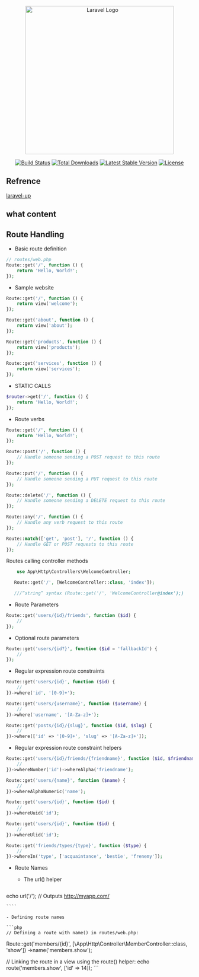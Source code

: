 <p align="center"><a href="https://laravel.com" target="_blank"><img src="https://raw.githubusercontent.com/laravel/art/master/logo-lockup/5%20SVG/2%20CMYK/1%20Full%20Color/laravel-logolockup-cmyk-red.svg" width="400" alt="Laravel Logo"></a></p>

<p align="center">
<a href="https://github.com/laravel/framework/actions"><img src="https://github.com/laravel/framework/workflows/tests/badge.svg" alt="Build Status"></a>
<a href="https://packagist.org/packages/laravel/framework"><img src="https://img.shields.io/packagist/dt/laravel/framework" alt="Total Downloads"></a>
<a href="https://packagist.org/packages/laravel/framework"><img src="https://img.shields.io/packagist/v/laravel/framework" alt="Latest Stable Version"></a>
<a href="https://packagist.org/packages/laravel/framework"><img src="https://img.shields.io/packagist/l/laravel/framework" alt="License"></a>
</p>

## Refrence  

[ laravel-up](https://learning.oreilly.com/library/view/laravel-up/9781098153250/ch03.html#idm45485889005200) 
  

## what content 


## Route Handling

- Basic route definition
```php
// routes/web.php
Route::get('/', function () {
    return 'Hello, World!';
});
```

- Sample website

```php
Route::get('/', function () {
    return view('welcome');
});

Route::get('about', function () {
    return view('about');
});

Route::get('products', function () {
    return view('products');
});

Route::get('services', function () {
    return view('services');
});

```
- STATIC CALLS

```php
$router->get('/', function () {
    return 'Hello, World!';
});

```



-  Route verbs

```php
Route::get('/', function () {
    return 'Hello, World!';
});

Route::post('/', function () {
    // Handle someone sending a POST request to this route
});

Route::put('/', function () {
    // Handle someone sending a PUT request to this route
});

Route::delete('/', function () {
    // Handle someone sending a DELETE request to this route
});

Route::any('/', function () {
    // Handle any verb request to this route
});

Route::match(['get', 'post'], '/', function () {
    // Handle GET or POST requests to this route
});
```




  Routes calling controller methods

  ```php
      use App\Http\Controllers\WelcomeController;

     Route::get('/', [WelcomeController::class, 'index']);

     ///“string” syntax (Route::get('/', 'WelcomeController@index');) 
```

- Route Parameters

```php
Route::get('users/{id}/friends', function ($id) {
    //
});
```

- Optional route parameters
```php 
Route::get('users/{id?}', function ($id = 'fallbackId') {
    //
});
```
- Regular expression route constraints
```php
Route::get('users/{id}', function ($id) {
    //
})->where('id', '[0-9]+');

Route::get('users/{username}', function ($username) {
    //
})->where('username', '[A-Za-z]+');

Route::get('posts/{id}/{slug}', function ($id, $slug) {
    //
})->where(['id' => '[0-9]+', 'slug' => '[A-Za-z]+']);
```

- Regular expression route constraint helpers
```php 
Route::get('users/{id}/friends/{friendname}', function ($id, $friendname) {
    //
})->whereNumber('id')->whereAlpha('friendname');

Route::get('users/{name}', function ($name) {
    //
})->whereAlphaNumeric('name');

Route::get('users/{id}', function ($id) {
    //
})->whereUuid('id');

Route::get('users/{id}', function ($id) {
    //
})->whereUlid('id');

Route::get('friends/types/{type}', function ($type) {
    //
})->whereIn('type', ['acquaintance', 'bestie', 'frenemy']);
```

- Route Names 

    - The url() helper

    ```php
 echo url('/'); 
// Outputs http://myapp.com/
    
    ````

    - Defining route names

    ```php
    // Defining a route with name() in routes/web.php:
Route::get('members/{id}', [\App\Http\Controller\MemberController::class, 'show'])
    ->name('members.show');

// Linking the route in a view using the route() helper:
echo route('members.show', ['id' => 14]); 
    ```

